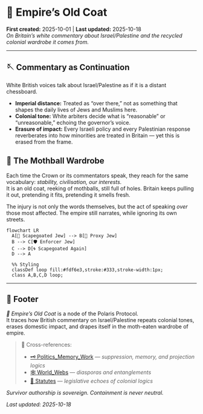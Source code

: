 # 🧥 Empire’s Old Coat  
**First created:** 2025-10-01 | **Last updated:** 2025-10-18  
*On Britain’s white commentary about Israel/Palestine and the recycled colonial wardrobe it comes from.*  

---

## 🪡 Commentary as Continuation  

White British voices talk about Israel/Palestine as if it is a distant chessboard.  
- **Imperial distance:** Treated as “over there,” not as something that shapes the daily lives of Jews and Muslims here.  
- **Colonial tone:** White arbiters decide what is “reasonable” or “unreasonable,” echoing the governor’s voice.  
- **Erasure of impact:** Every Israeli policy and every Palestinian response reverberates into how minorities are treated in Britain — yet this is erased from the frame.  

## 🧥 The Mothball Wardrobe  

Each time the Crown or its commentators speak, they reach for the same vocabulary: *stability, civilisation, our interests.*  
It is an old coat, reeking of mothballs, still full of holes. Britain keeps pulling it out, pretending it fits, pretending it smells fresh.  

The injury is not only the words themselves, but the act of speaking *over* those most affected. The empire still narrates, while ignoring its own streets.  

```mermaid
flowchart LR
  A[🕎 Scapegoated Jew] --> B[🏹 Proxy Jew]
  B --> C[🛡 Enforcer Jew]
  C --> D[🌀 Scapegoated Again]
  D --> A

  %% Styling
  classDef loop fill:#fdf6e3,stroke:#333,stroke-width:1px;
  class A,B,C,D loop;
```

---

## 🏮 Footer  

*🧥 Empire’s Old Coat* is a node of the Polaris Protocol.  
It traces how British commentary on Israel/Palestine repeats colonial tones, erases domestic impact, and drapes itself in the moth-eaten wardrobe of empire.  

> 📡 Cross-references:
> 
> - [🗝️ Politics_Memory_Work](./README.md) — *suppression, memory, and projection logics*  
> - [🕸️ World_Webs](../🦕_Elder_Influencers/🕸️_World_Webs/README.md) — *diasporas and entanglements*  
> - [📜 Statutes](../🦕_Elder_Influencers/📜_Statutes/README.md) — *legislative echoes of colonial logics*  

*Survivor authorship is sovereign. Containment is never neutral.*  

_Last updated: 2025-10-18_  
